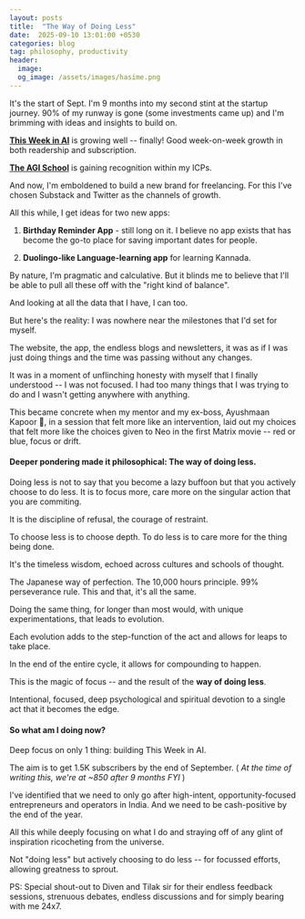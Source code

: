 ```yaml
---
layout: posts
title:  "The Way of Doing Less"
date:  2025-09-10 13:01:00 +0530
categories: blog
tag: philosophy, productivity
header:
  image: 
  og_image: /assets/images/hasime.png
---
```

It's the start of Sept. I'm 9 months into my second stint at the startup journey. 90% of my runway is gone (some investments came up) and I'm brimming with ideas and insights to build on.

[**This Week in AI**](https://thisweekinaiclub.substack.com) is growing well -- finally! Good week-on-week growth in both readership and subscription.  

[**The AGI School**](https://theagischool.com) is gaining recognition within my ICPs.  

And now, I'm emboldened to build a new brand for freelancing. For this I've chosen Substack and Twitter as the channels of growth.

All this while, I get ideas for two new apps:
1. **Birthday Reminder App** - still long on it. I believe no app exists that has become the go-to place for saving important dates for people.

2. **Duolingo-like Language-learning app** for learning Kannada.

By nature, I'm pragmatic and calculative. But it blinds me to believe that I'll be able to pull all these off with the "right kind of balance".

And looking at all the data that I have, I can too.

But here's the reality: I was nowhere near the milestones that I'd set for myself.

The website, the app, the endless blogs and newsletters, it was as if I was just doing things and the time was passing without any changes.

It was in a moment of unflinching honesty with myself that I finally understood -- I was not focused. I had too many things that I was trying to do and I wasn't getting anywhere with anything.

This became concrete when my mentor and my ex-boss, Ayushmaan Kapoor 🙌, in a session that felt more like an intervention, laid out my choices that felt more like the choices given to Neo in the first Matrix movie -- red or blue, focus or drift.

#### Deeper pondering made it philosophical: The way of doing less.

Doing less is not to say that you become a lazy buffoon but that you actively choose to do less. It is to focus more, care more on the singular action that you are commiting.

It is the discipline of refusal, the courage of restraint. 

To choose less is to choose depth. 
To do less is to care more for the thing being done.

It's the timeless wisdom, echoed across cultures and schools of thought.

The Japanese way of perfection. The 10,000 hours principle. 99% perseverance rule. This and that, it's all the same.

Doing the same thing, for longer than most would, with unique experimentations, that leads to evolution. 

Each evolution adds to the step-function of the act and allows for leaps to take place.

In the end of the entire cycle, it allows for compounding to happen.

This is the magic of focus -- and the result of the **way of doing less**.

Intentional, focused, deep psychological and spiritual devotion to a single act that it becomes the edge.

#### So what am I doing now?

Deep focus on only 1 thing: building This Week in AI. 

The aim is to get 1.5K subscribers by the end of September. ( *At the time of writing this, we're at ~850 after 9 months FYI* )

I've identified that we need to only go after high-intent, opportunity-focused entrepreneurs and operators in India. And we need to be cash-positive by the end of the year.  

All this while deeply focusing on what I do and straying off of any glint of inspiration ricocheting from the universe.

Not "doing less" but actively choosing to do less -- for focussed efforts, allowing greatness to sprout.


PS: Special shout-out to Diven and Tilak sir for their endless feedback sessions, strenuous debates, endless discussions and for simply bearing with me 24x7.  



